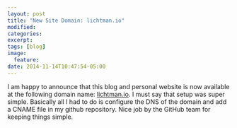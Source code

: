 ```yaml
---
layout: post
title: "New Site Domain: lichtman.io"
modified:
categories:
excerpt:
tags: [blog]
image:
  feature:
date: 2014-11-14T10:47:54-05:00
---
```


I am happy to announce that this blog and personal website is now available at the following domain name: [lichtman.io](http://lichtman.io). I must say that setup was super simple. Basically all I had to do is configure the DNS of the domain and add a CNAME file in my github repository. Nice job by the GitHub team for keeping things simple.
